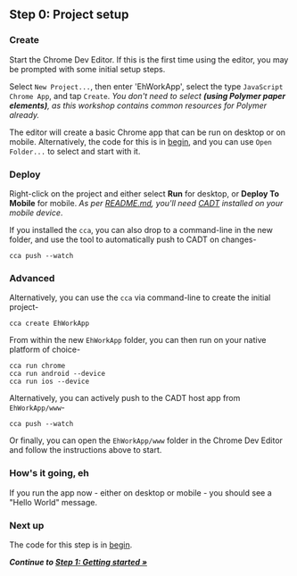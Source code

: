## Step 0: Project setup

### Create

Start the Chrome Dev Editor. If this is the first time using the editor, you may be prompted with some initial setup steps.

Select `New Project...`, then enter 'EhWorkApp', select the type `JavaScript Chrome App`, and tap `Create`.
_You don't need to select **(using Polymer paper elements)**, as this workshop contains common resources for Polymer already._

The editor will create a basic Chrome app that can be run on desktop or on mobile. Alternatively, the code for this is in  [begin](https://github.com/MobileChromeApps/workshop-cca-eh/blob/master/workshop/begin), and you can use `Open Folder...` to select and start with it.

### Deploy

Right-click on the project and either select **Run** for desktop, or **Deploy To Mobile** for mobile. _As per [README.md](https://github.com/MobileChromeApps/workshop-cca-eh/blob/master/README.md), you'll need [CADT](https://github.com/MobileChromeApps/workshop-cca-eh/blob/master/README.md#deploy-to-mobile) installed on your mobile device_.

If you installed the `cca`, you can also drop to a command-line in the new folder, and use the tool to automatically push to CADT on changes-

    cca push --watch

### Advanced

Alternatively, you can use the `cca` via command-line to create the initial project-

    cca create EhWorkApp

From within the new `EhWorkApp` folder, you can then run on your native platform of choice-

    cca run chrome
    cca run android --device
    cca run ios --device

Alternatively, you can actively push to the CADT host app from `EhWorkApp/www`-

    cca push --watch

Or finally, you can open the `EhWorkApp/www` folder in the Chrome Dev Editor and follow the instructions above to start.

### How's it going, eh

If you run the app now - either on desktop or mobile - you should see a "Hello World" message.

### Next up

The code for this step is in [begin](https://github.com/MobileChromeApps/workshop-cca-eh/blob/master/workshop/begin).

_**Continue to [Step 1: Getting started &raquo;](https://github.com/MobileChromeApps/workshop-cca-eh/blob/master/docs/step1.md)**_
